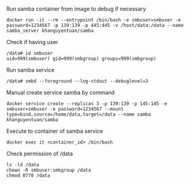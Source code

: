 Run samba container from image to debug if necessary
```
docker run -it --rm --entrypoint /bin/bash -e smbuser=smbuser -e password=1234567 -p 139:139 -p 445:445 -v /host/data:/data --name samba_server khanguyentuan/samba
```

Check if having user
```
/data# id smbuser
uid=999(smbuser) gid=999(smbgroup) groups=999(smbgroup)
```

Run samba service
```
/data# smbd --foreground --log-stdout --debuglevel=3
```



Manual create service samba by command
```
docker service create --replicas 3 -p 139:139 -p 145:145 -e smbuser=smbuser -e password=1234567 --mount type=bind,source=/home/data,target=/data --name samba khanguyentuan/samba
```

Execute to container of samba service 
```
docker exec it <container_id> /bin/bash
```

Check permission of /data

```
ls -ld /data
chown -R smbuser:smbgroup /data
chmod 0770 /data
```
